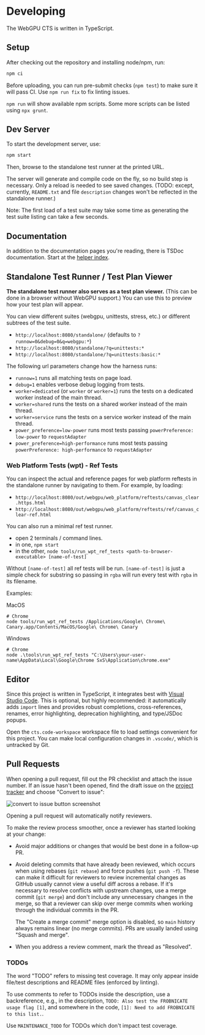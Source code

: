 # Developing

The WebGPU CTS is written in TypeScript.

## Setup

After checking out the repository and installing node/npm, run:

```sh
npm ci
```

Before uploading, you can run pre-submit checks (`npm test`) to make sure it will pass CI.
Use `npm run fix` to fix linting issues.

`npm run` will show available npm scripts.
Some more scripts can be listed using `npx grunt`.

## Dev Server

To start the development server, use:

```sh
npm start
```

Then, browse to the standalone test runner at the printed URL.

The server will generate and compile code on the fly, so no build step is necessary.
Only a reload is needed to see saved changes.
(TODO: except, currently, `README.txt` and file `description` changes won't be reflected in
the standalone runner.)

Note: The first load of a test suite may take some time as generating the test suite listing can
take a few seconds.

## Documentation

In addition to the documentation pages you're reading, there is TSDoc documentation.
Start at the [helper index](https://gpuweb.github.io/cts/docs/tsdoc/).

## Standalone Test Runner / Test Plan Viewer

**The standalone test runner also serves as a test plan viewer.**
(This can be done in a browser without WebGPU support.)
You can use this to preview how your test plan will appear.

You can view different suites (webgpu, unittests, stress, etc.) or different subtrees of
the test suite.

- `http://localhost:8080/standalone/` (defaults to `?runnow=0&debug=0&q=webgpu:*`)
- `http://localhost:8080/standalone/?q=unittests:*`
- `http://localhost:8080/standalone/?q=unittests:basic:*`

The following url parameters change how the harness runs:

- `runnow=1` runs all matching tests on page load.
- `debug=1` enables verbose debug logging from tests.
- `worker=dedicated` (or `worker` or `worker=1`) runs the tests on a dedicated worker instead of the main thread.
- `worker=shared` runs the tests on a shared worker instead of the main thread.
- `worker=service` runs the tests on a service worker instead of the main thread.
- `power_preference=low-power` runs most tests passing `powerPreference: low-power` to `requestAdapter`
- `power_preference=high-performance` runs most tests passing `powerPreference: high-performance` to `requestAdapter`

### Web Platform Tests (wpt) - Ref Tests

You can inspect the actual and reference pages for web platform reftests in the standalone
runner by navigating to them. For example, by loading:

 - `http://localhost:8080/out/webgpu/web_platform/reftests/canvas_clear.https.html`
 - `http://localhost:8080/out/webgpu/web_platform/reftests/ref/canvas_clear-ref.html`

You can also run a minimal ref test runner.

 - open 2 terminals / command lines.
 - in one, `npm start`
 - in the other, `node tools/run_wpt_ref_tests <path-to-browser-executable> [name-of-test]`

Without `[name-of-test]` all ref tests will be run. `[name-of-test]` is just a simple check for
substring so passing in `rgba` will run every test with `rgba` in its filename.

Examples:

MacOS

```
# Chrome
node tools/run_wpt_ref_tests /Applications/Google\ Chrome\ Canary.app/Contents/MacOS/Google\ Chrome\ Canary
```

Windows

```
# Chrome
node .\tools\run_wpt_ref_tests "C:\Users\your-user-name\AppData\Local\Google\Chrome SxS\Application\chrome.exe"
```

## Editor

Since this project is written in TypeScript, it integrates best with
[Visual Studio Code](https://code.visualstudio.com/).
This is optional, but highly recommended: it automatically adds `import` lines and
provides robust completions, cross-references, renames, error highlighting,
deprecation highlighting, and type/JSDoc popups.

Open the `cts.code-workspace` workspace file to load settings convenient for this project.
You can make local configuration changes in `.vscode/`, which is untracked by Git.

## Pull Requests

When opening a pull request, fill out the PR checklist and attach the issue number.
If an issue hasn't been opened, find the draft issue on the
[project tracker](https://github.com/orgs/gpuweb/projects/3) and choose "Convert to issue":

![convert to issue button screenshot](convert_to_issue.png)

Opening a pull request will automatically notify reviewers.

To make the review process smoother, once a reviewer has started looking at your change:

- Avoid major additions or changes that would be best done in a follow-up PR.
- Avoid deleting commits that have already been reviewed, which occurs when using
  rebases (`git rebase`) and force pushes (`git push -f`). These can make
  it difficult for reviewers to review incremental changes as GitHub usually cannot
  view a useful diff across a rebase. If it's necessary to resolve conflicts
  with upstream changes, use a merge commit (`git merge`) and don't include any
  unnecessary changes in the merge, so that a reviewer can skip over merge commits
  when working through the individual commits in the PR.

  The "Create a merge commit" merge option is disabled, so `main` history always
  remains linear (no merge commits). PRs are usually landed using "Squash and merge".
- When you address a review comment, mark the thread as "Resolved".

### TODOs

The word "TODO" refers to missing test coverage. It may only appear inside file/test descriptions
and README files (enforced by linting).

To use comments to refer to TODOs inside the description, use a backreference, e.g., in the
description, `TODO: Also test the FROBNICATE usage flag [1]`, and somewhere in the code, `[1]:
Need to add FROBNICATE to this list.`.

Use `MAINTENANCE_TODO` for TODOs which don't impact test coverage.
